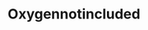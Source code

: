 ---
title: Oxygennotincluded
crosslinks:
- livven
- StarshipTheory
- RimWorld
- WTF
- factorio
- pcgaming
- dwarffortress
- SteamKiwi
---